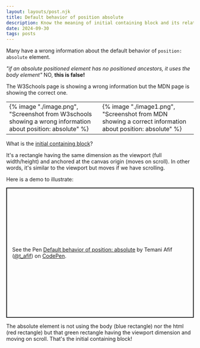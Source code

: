 ```yaml
---
layout: layouts/post.njk
title: Default behavior of position absolute
description: Know the meaning of initial containing block and its relation with position absolute 
date: 2024-09-30
tags: posts
---
```


Many have a wrong information about the default behavior of `position: absolute` element.

<i>"if an absolute positioned element has no positioned ancestors, it uses the body element"</i> NO, <strong>this is false!</strong>

The W3Schools page is showing a wrong information but the MDN page is showing the correct one.

<style>
  @media (width < 900px) {tr,td {display: block;}}
</style> 
<table>
  <tr>
    <td>{% image "./image.png", "Screenshot from W3schools showing a wrong information about position: absolute" %}</td>
    <td>{% image "./image1.png", "Screenshot from MDN showing a correct information about position: absolute" %}</td>
  </tr>
</table>

What is the [initial containing block](https://www.w3.org/TR/CSS22/visudet.html#containing-block-details)?

It's a rectangle having the same dimension as the viewport (full width/height) and anchored at the canvas origin (moves on scroll). In other words, it's similar to the viewport but moves if we have scrolling.

Here is a demo to illustrate:

<p class="codepen" data-height="350" data-default-tab="result" data-slug-hash="bGXVMjp" data-pen-title="Default behavior of position: absolute" data-preview="true" data-user="t_afif" style="height: 350px; box-sizing: border-box; display: flex; align-items: center; justify-content: center; border: 2px solid; margin: 1em 0; padding: 1em;">
  <span>See the Pen <a href="https://codepen.io/t_afif/pen/bGXVMjp">
  Default behavior of position: absolute</a> by Temani Afif (<a href="https://codepen.io/t_afif">@t_afif</a>)
  on <a href="https://codepen.io">CodePen</a>.</span>
</p>
<script async src="https://cpwebassets.codepen.io/assets/embed/ei.js"></script>

The absolute element is not using the body (blue rectangle) nor the html (red rectangle) but that green rectangle having the viewport dimension and moving on scroll. That's the initial containing block!
